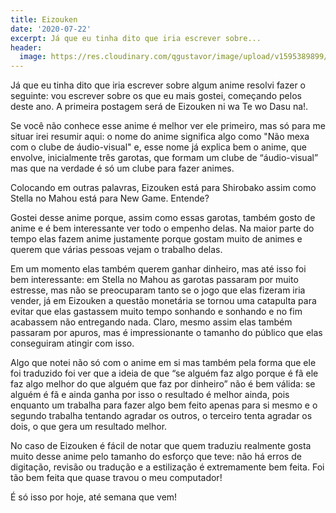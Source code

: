 ```yaml
---
title: Eizouken
date: '2020-07-22'
excerpt: Já que eu tinha dito que iria escrever sobre...
header:
  image: https://res.cloudinary.com/qgustavor/image/upload/v1595389899/nesxderx888hgevhlbky.png
---
```




Já que eu tinha dito que iria escrever sobre algum anime resolvi fazer o seguinte: vou escrever sobre os que eu mais gostei, começando pelos deste ano. A primeira postagem será de Eizouken ni wa Te wo Dasu na!.

Se você não conhece esse anime é melhor ver ele primeiro, mas só para me situar irei resumir aqui: o nome do anime significa algo como "Não mexa com o clube de áudio-visual" e, esse nome já explica bem o anime, que envolve, inicialmente três garotas, que formam um clube de “áudio-visual” mas que na verdade é só um clube para fazer animes.

Colocando em outras palavras, Eizouken está para Shirobako assim como Stella no Mahou está para New Game. Entende?

Gostei desse anime porque, assim como essas garotas, também gosto de anime e é bem interessante ver todo o empenho delas. Na maior parte do tempo elas fazem anime justamente porque gostam muito de animes e querem que várias pessoas vejam o trabalho delas.

Em um momento elas também querem ganhar dinheiro, mas até isso foi bem interessante: em Stella no Mahou as garotas passaram por muito estresse, mas não se preocuparam tanto se o jogo que elas fizeram iria vender, já em Eizouken a questão monetária se tornou uma catapulta para evitar que elas gastassem muito tempo sonhando e sonhando e no fim acabassem não entregando nada. Claro, mesmo assim elas também passaram por apuros, mas é impressionante o tamanho do público que elas conseguiram atingir com isso.

Algo que notei não só com o anime em si mas também pela forma que ele foi traduzido foi ver que a ideia de que “se alguém faz algo porque é fã ele faz algo melhor do que alguém que faz por dinheiro” não é bem válida: se alguém é fã e ainda ganha por isso o resultado é melhor ainda, pois enquanto um trabalha para fazer algo bem feito apenas para si mesmo e o segundo trabalha tentando agradar os outros, o terceiro tenta agradar os dois, o que gera um resultado melhor.

No caso de Eizouken é fácil de notar que quem traduziu realmente gosta muito desse anime pelo tamanho do esforço que teve: não há erros de digitação, revisão ou tradução e a estilização é extremamente bem feita. Foi tão bem feita que quase travou o meu computador!

É só isso por hoje, até semana que vem!

